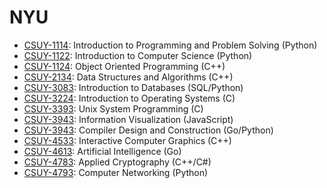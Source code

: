 # NYU

- [CSUY-1114](/csuy-1114): Introduction to Programming and Problem Solving (Python)
- [CSUY-1122](/csuy-1122): Introduction to Computer Science (Python)
- [CSUY-1124](/csuy-2134): Object Oriented Programming (C++)
- [CSUY-2134](/csuy-2134): Data Structures and Algorithms (C++)
- [CSUY-3083](/csuy-3083): Introduction to Databases (SQL/Python)
- [CSUY-3224](/csuy-3224): Introduction to Operating Systems (C)
- [CSUY-3393](/csuy-3393): Unix System Programming (C)
- [CSUY-3943](/csuy-3943-iv): Information Visualization (JavaScript)
- [CSUY-3943](/csuy-3943-comp): Compiler Design and Construction (Go/Python)
- [CSUY-4533](/csuy-4533): Interactive Computer Graphics (C++)
- [CSUY-4613](/csuy-4613): Artificial Intelligence (Go)
- [CSUY-4783](/csuy-4783): Applied Cryptography (C++/C#)
- [CSUY-4793](/csuy-4793): Computer Networking (Python)
